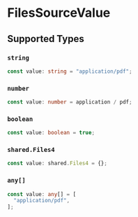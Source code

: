# FilesSourceValue


## Supported Types

### `string`

```typescript
const value: string = "application/pdf";
```

### `number`

```typescript
const value: number = application / pdf;
```

### `boolean`

```typescript
const value: boolean = true;
```

### `shared.Files4`

```typescript
const value: shared.Files4 = {};
```

### `any[]`

```typescript
const value: any[] = [
  "application/pdf",
];
```

